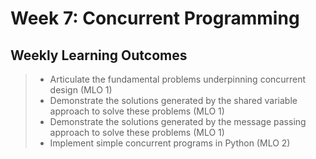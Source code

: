 # Week 7: Concurrent Programming

## Weekly Learning Outcomes

> - Articulate the fundamental problems underpinning concurrent design  (MLO 1)
> - Demonstrate the solutions generated by the shared variable approach to solve these problems (MLO 1)
> - Demonstrate the solutions generated by the message passing approach to solve these problems (MLO 1)
> - Implement simple concurrent programs in Python (MLO 2)

